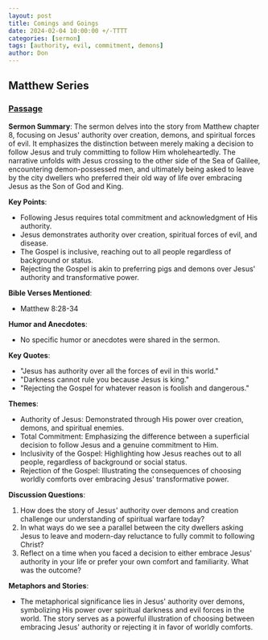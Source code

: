 ```yaml
---
layout: post
title: Comings and Goings
date: 2024-02-04 10:00:00 +/-TTTT
categories: [sermon]
tags: [authority, evil, commitment, demons]
author: Don
---
```

## Matthew Series

### [Passage](https://www.stepbible.org/?q=version=ESV@reference=Matt.8&options=HVNUG)

**Sermon Summary**:
The sermon delves into the story from Matthew chapter 8, focusing on Jesus' authority over creation, demons, and spiritual forces of evil. It emphasizes the distinction between merely making a decision to follow Jesus and truly committing to follow Him wholeheartedly. The narrative unfolds with Jesus crossing to the other side of the Sea of Galilee, encountering demon-possessed men, and ultimately being asked to leave by the city dwellers who preferred their old way of life over embracing Jesus as the Son of God and King.

**Key Points**:
- Following Jesus requires total commitment and acknowledgment of His authority.
- Jesus demonstrates authority over creation, spiritual forces of evil, and disease.
- The Gospel is inclusive, reaching out to all people regardless of background or status.
- Rejecting the Gospel is akin to preferring pigs and demons over Jesus' authority and transformative power.

**Bible Verses Mentioned**:
- Matthew 8:28-34

**Humor and Anecdotes**:
- No specific humor or anecdotes were shared in the sermon.

**Key Quotes**:
- "Jesus has authority over all the forces of evil in this world."
- "Darkness cannot rule you because Jesus is king."
- "Rejecting the Gospel for whatever reason is foolish and dangerous."

**Themes**:
- Authority of Jesus: Demonstrated through His power over creation, demons, and spiritual enemies.
- Total Commitment: Emphasizing the difference between a superficial decision to follow Jesus and a genuine commitment to Him.
- Inclusivity of the Gospel: Highlighting how Jesus reaches out to all people, regardless of background or social status.
- Rejection of the Gospel: Illustrating the consequences of choosing worldly comforts over embracing Jesus' transformative power.

**Discussion Questions**:
1. How does the story of Jesus' authority over demons and creation challenge our understanding of spiritual warfare today?
2. In what ways do we see a parallel between the city dwellers asking Jesus to leave and modern-day reluctance to fully commit to following Christ?
3. Reflect on a time when you faced a decision to either embrace Jesus' authority in your life or prefer your own comfort and familiarity. What was the outcome?

**Metaphors and Stories**:
- The metaphorical significance lies in Jesus' authority over demons, symbolizing His power over spiritual darkness and evil forces in the world. The story serves as a powerful illustration of choosing between embracing Jesus' authority or rejecting it in favor of worldly comforts.
